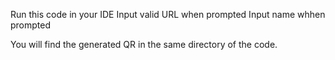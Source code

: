 Run this code in your IDE
Input valid URL when prompted
Input name whhen prompted

You will find the generated QR in the same directory of the code.
